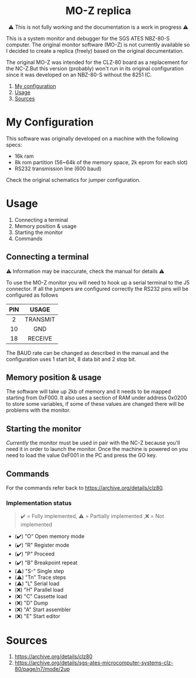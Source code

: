 # <div align='center'> MO-Z replica</div>

<div align='center'> 

:warning: This is not fully working and the documentation is a work in progress :warning: </div>

This is a system monitor and debugger for the SGS ATES NBZ-80-S computer. The original monitor software (MO-Z) is not currently available so I decided to create a replica (freely) based on the original documentation.

The original MO-Z was intended for the CLZ-80 board as a replacement for the NC-Z.But this version (probably) won't run in its original configuration since it was developed on an NBZ-80-S without the 8251 IC.

1. [My configuration](#conf)
2. [Usage](#usage)
3. [Sources](#sources)

<a id='conf'></a>

# My Configuration

This software was originally developed on a machine with the following specs:

- 16k ram
- 8k rom partition (56~64k of the memory space, 2k eprom for each slot)
- RS232 transmission line (600 baud)

Check the original schematics for jumper configuration.

<a id='usage'></a>

# Usage

1. Connecting a terminal
2. Memory position & usage
3. Starting the monitor
4. Commands

## Connecting a terminal

:warning: Information may be inaccurate, check the manual for details :warning:

To use the MO-Z monitor you will need to hook up a serial terminal to the J5 connector. If all the jumpers are configured correctly the RS232 pins will be configured as follows

| PIN | USAGE |
|:---:|:-----:|
|  2  | TRANSMIT |
| 10  | GND |
| 18 | RECEIVE |

The BAUD rate can be changed as described in the manual and the configuration uses 1 start bit, 8 data bit and 2 stop bit.

## Memory position & usage

The software will take up 2kb of memory and it needs to be mapped starting from 0xF000. It also uses a section of RAM under address 0x0200 to store some variables, if some of these values are changed there will be problems with the monitor.

## Starting the monitor

_Currently_ the monitor must be used in pair with the NC-Z because you'll need it in order to launch the monitor.
Once the machine is powered on you need to load the value 0xF001 in the PC and press the GO key.

## Commands

For the commands refer back to https://archive.org/details/clz80.

### Implementation status

> :heavy_check_mark: = Fully implemented, :warning: = Partially implemented ,:x: = Not implemented

- (:heavy_check_mark:) "O" Open memory mode
- (:heavy_check_mark:) "R" Register mode    
- (:heavy_check_mark:) "P" Proceed
- (:heavy_check_mark:) "B" Breakpoint repeat
- (:warning:) "S-" Single step
- (:warning:) "Tn" Trace steps
- (:warning:) "L" Serial load
- (:x:) "H" Parallel load
- (:x:) "C" Cassette load
- (:x:) "D" Dump
- (:x:) "A" Start assembler
- (:x:) "E" Start editor

<a id='sources'></a>

# Sources

1. https://archive.org/details/clz80
2. https://archive.org/details/sgs-ates-microcomputer-systems-clz-80/page/n7/mode/2up